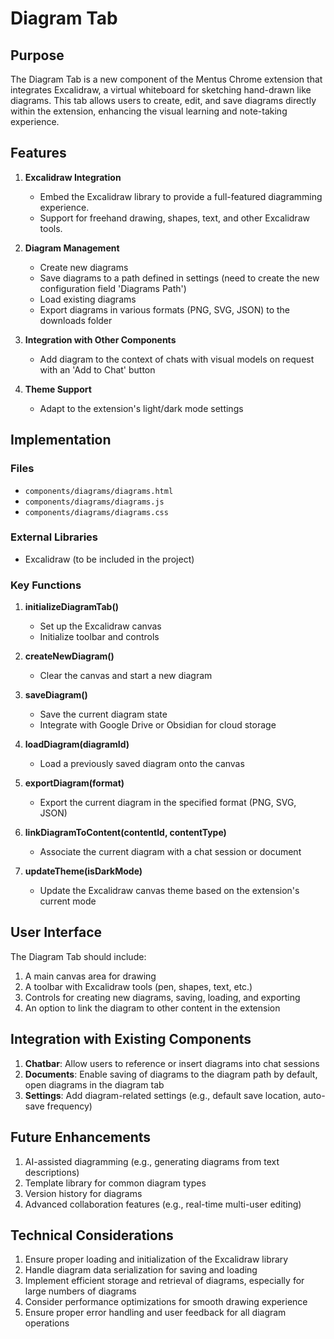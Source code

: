 # Diagram Tab

## Purpose

The Diagram Tab is a new component of the Mentus Chrome extension that integrates Excalidraw, a virtual whiteboard for sketching hand-drawn like diagrams. This tab allows users to create, edit, and save diagrams directly within the extension, enhancing the visual learning and note-taking experience.

## Features

1. **Excalidraw Integration**
   - Embed the Excalidraw library to provide a full-featured diagramming experience.
   - Support for freehand drawing, shapes, text, and other Excalidraw tools.

2. **Diagram Management**
   - Create new diagrams
   - Save diagrams to a path defined in settings (need to create the new configuration field 'Diagrams Path')
   - Load existing diagrams
   - Export diagrams in various formats (PNG, SVG, JSON) to the downloads folder

3. **Integration with Other Components**
   - Add diagram to the context of chats with visual models on request with an 'Add to Chat' button 

5. **Theme Support**
   - Adapt to the extension's light/dark mode settings

## Implementation

### Files
- `components/diagrams/diagrams.html`
- `components/diagrams/diagrams.js`
- `components/diagrams/diagrams.css`

### External Libraries
- Excalidraw (to be included in the project)

### Key Functions

1. **initializeDiagramTab()**
   - Set up the Excalidraw canvas
   - Initialize toolbar and controls

2. **createNewDiagram()**
   - Clear the canvas and start a new diagram

3. **saveDiagram()**
   - Save the current diagram state
   - Integrate with Google Drive or Obsidian for cloud storage

4. **loadDiagram(diagramId)**
   - Load a previously saved diagram onto the canvas

5. **exportDiagram(format)**
   - Export the current diagram in the specified format (PNG, SVG, JSON)

6. **linkDiagramToContent(contentId, contentType)**
   - Associate the current diagram with a chat session or document

7. **updateTheme(isDarkMode)**
   - Update the Excalidraw canvas theme based on the extension's current mode

## User Interface

The Diagram Tab should include:

1. A main canvas area for drawing
2. A toolbar with Excalidraw tools (pen, shapes, text, etc.)
3. Controls for creating new diagrams, saving, loading, and exporting
4. An option to link the diagram to other content in the extension

## Integration with Existing Components

1. **Chatbar**: Allow users to reference or insert diagrams into chat sessions
2. **Documents**: Enable saving of diagrams to the diagram path by default, open diagrams in the diagram tab
4. **Settings**: Add diagram-related settings (e.g., default save location, auto-save frequency)

## Future Enhancements

1. AI-assisted diagramming (e.g., generating diagrams from text descriptions)
2. Template library for common diagram types
3. Version history for diagrams
4. Advanced collaboration features (e.g., real-time multi-user editing)

## Technical Considerations

1. Ensure proper loading and initialization of the Excalidraw library
2. Handle diagram data serialization for saving and loading
3. Implement efficient storage and retrieval of diagrams, especially for large numbers of diagrams
4. Consider performance optimizations for smooth drawing experience
5. Ensure proper error handling and user feedback for all diagram operations
